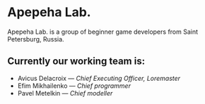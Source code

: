 # Apepeha Lab.
Apepeha Lab. is a group of beginner game developers from Saint Petersburg, Russia.

## Currently our working team is:
- Avicus Delacroix — *Chief Executing Officer, Loremaster*
- Efim Mikhailenko — *Chief programmer*
- Pavel Metelkin — *Chief modeller*
